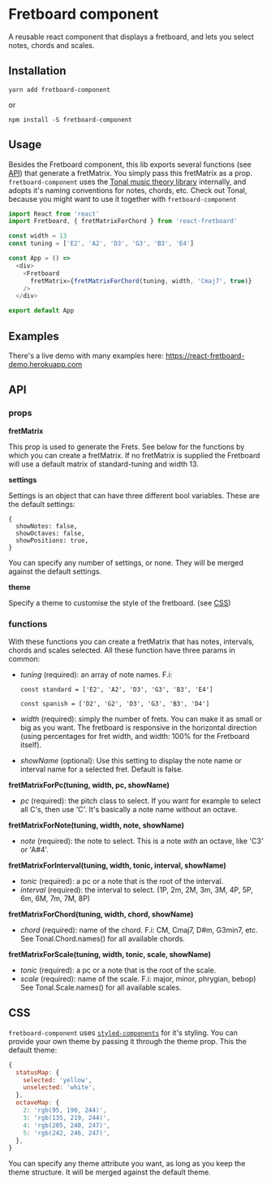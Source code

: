 # Fretboard component

A reusable react component that displays a fretboard, and lets you select notes, chords and scales.

## Installation

`yarn add fretboard-component`

or

`npm install -S fretboard-component`

## Usage

Besides the Fretboard component, this lib exports several functions (see [API](#functions)) that
generate a fretMatrix. You simply pass this fretMatrix as a prop. `fretboard-component` uses the [Tonal music theory library](https://github.com/danigb/tonal/) internally, and adopts it's naming conventions for notes, chords, etc. Check out Tonal, because you might want to use it together with `fretboard-component`

```js
import React from 'react'
import Fretboard, { fretMatrixForChord } from 'react-fretboard'

const width = 13
const tuning = ['E2', 'A2', 'D3', 'G3', 'B3', 'E4']

const App = () =>
  <div>
    <Fretboard
      fretMatrix={fretMatrixForChord(tuning, width, 'Cmaj7', true)}
    />
  </div>

export default App
```

## Examples

There's a live demo with many examples here: https://react-fretboard-demo.herokuapp.com

## API

### props

  **fretMatrix**

  This prop is used to generate the Frets. See below for the functions by which you can create a fretMatrix. If no fretMatrix is supplied the Fretboard will use a default matrix of standard-tuning and width 13.

  **settings**

  Settings is an object that can have three different bool variables. These are the default settings:
  ```
  {
    showNotes: false,
    showOctaves: false,
    showPositions: true,
  }
  ```
  You can specify any number of settings, or none. They will be merged against the default settings.

  **theme**

  Specify a theme to customise the style of the fretboard. (see [CSS](#CSS))

### functions<a name="functions"></a>
  With these functions you can create a fretMatrix that has notes, intervals, chords and scales selected.
  All these function have three params in common:
  - *tuning* (required): an array of note names. F.i:

    `const standard = ['E2', 'A2', 'D3', 'G3', 'B3', 'E4']`

    `const spanish = ['D2', 'G2', 'D3', 'G3', 'B3', 'D4']`
  - *width* (required): simply the number of frets. You can make it as small or big as you want. The fretboard is responsive in the horizontal direction (using percentages for fret width, and width: 100% for the Fretboard itself).

  - *showName* (optional): Use this setting to display the note name or interval name for a selected fret. Default is false.



**fretMatrixForPc(tuning, width, pc, showName)**
- *pc* (required): the pitch class to select. If you want for example to select all C's, then use 'C'. It's basically a note name without an octave.

**fretMatrixForNote(tuning, width, note, showName)**
  - *note* (required): the note to select. This is a note *with* an octave, like 'C3' or 'A#4'.


**fretMatrixForInterval(tuning, width, tonic, interval, showName)**
  - *tonic* (required): a pc or a note that is the root of the interval.
  - *interval* (required): the interval to select. (1P, 2m, 2M, 3m, 3M, 4P, 5P, 6m, 6M, 7m, 7M, 8P)

**fretMatrixForChord(tuning, width, chord, showName)**
  - *chord* (required): name of the chord. F.i: CM, Cmaj7, D#m, G3min7, etc. See Tonal.Chord.names() for all available chords.

**fretMatrixForScale(tuning, width, tonic, scale, showName)**
  - *tonic* (required): a pc or a note that is the root of the scale.
  - *scale* (required): name of the scale. F.i: major, minor, phrygian, bebop) See Tonal.Scale.names() for all available scales.

## CSS<a name="CSS"></a>

  `fretboard-component` uses [`styled-components`](https://github.com/styled-components/styled-components) for it's styling. You can provide your own theme by passing it through the theme prop. This the default theme:
  ```js
  {
    statusMap: {
      selected: 'yellow',
      unselected: 'white',
    },
    octaveMap: {
      2: 'rgb(95, 190, 244)',
      3: 'rgb(135, 219, 244)',
      4: 'rgb(205, 240, 247)',
      5: 'rgb(242, 246, 247)',
    },
  }
  ```
  You can specify any theme attribute you want, as long as you keep the theme structure. It will be merged against the default theme.
